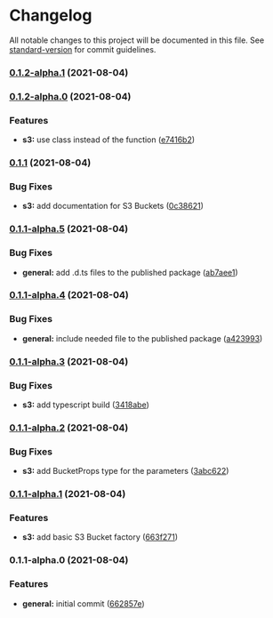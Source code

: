 # Changelog

All notable changes to this project will be documented in this file. See [standard-version](https://github.com/conventional-changelog/standard-version) for commit guidelines.

### [0.1.2-alpha.1](https://github.com/dudyn5ky1/secure-cdk/compare/v0.1.2-alpha.0...v0.1.2-alpha.1) (2021-08-04)

### [0.1.2-alpha.0](https://github.com/dudyn5ky1/secure-cdk/compare/v0.1.1...v0.1.2-alpha.0) (2021-08-04)


### Features

* **s3:** use class instead of the function ([e7416b2](https://github.com/dudyn5ky1/secure-cdk/commit/e7416b2c3619d96ac841c00d29fe5333fd4ca54e))

### [0.1.1](https://github.com/dudyn5ky1/secure-cdk/compare/v0.1.1-alpha.5...v0.1.1) (2021-08-04)


### Bug Fixes

* **s3:** add documentation for S3 Buckets ([0c38621](https://github.com/dudyn5ky1/secure-cdk/commit/0c38621e1182b225003db31c6ffc7e8d6a753789))

### [0.1.1-alpha.5](https://github.com/dudyn5ky1/secure-cdk/compare/v0.1.1-alpha.4...v0.1.1-alpha.5) (2021-08-04)


### Bug Fixes

* **general:** add .d.ts files to the published package ([ab7aee1](https://github.com/dudyn5ky1/secure-cdk/commit/ab7aee1ae4ef9cfb5b5cdad9bdc6ce090d0bff13))

### [0.1.1-alpha.4](https://github.com/dudyn5ky1/secure-cdk/compare/v0.1.1-alpha.3...v0.1.1-alpha.4) (2021-08-04)


### Bug Fixes

* **general:** include needed file to the published package ([a423993](https://github.com/dudyn5ky1/secure-cdk/commit/a4239934b040eaa0301cbccc00a240c32747ceda))

### [0.1.1-alpha.3](https://github.com/dudyn5ky1/secure-cdk/compare/v0.1.1-alpha.2...v0.1.1-alpha.3) (2021-08-04)


### Bug Fixes

* **s3:** add typescript build ([3418abe](https://github.com/dudyn5ky1/secure-cdk/commit/3418abe6f7efd7e7f6222720cdd303103beeaa34))

### [0.1.1-alpha.2](https://github.com/dudyn5ky1/secure-cdk/compare/v0.1.1-alpha.1...v0.1.1-alpha.2) (2021-08-04)


### Bug Fixes

* **s3:** add BucketProps type for the parameters ([3abc622](https://github.com/dudyn5ky1/secure-cdk/commit/3abc622e289febb51ea62024373b7299bc5f15f0))

### [0.1.1-alpha.1](https://github.com/dudyn5ky1/secure-cdk/compare/v0.1.1-alpha.0...v0.1.1-alpha.1) (2021-08-04)


### Features

* **s3:** add basic S3 Bucket factory ([663f271](https://github.com/dudyn5ky1/secure-cdk/commit/663f271ca640c265e5f214617a6fd7f111cf67a1))

### 0.1.1-alpha.0 (2021-08-04)


### Features

* **general:** initial commit ([662857e](https://github.com/dudyn5ky1/secure-cdk/commit/662857ed7e95780940f66999c91b69a8d421bed1))
